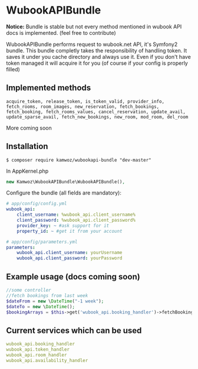 WubookAPIBundle
=============
**Notice:** Bundle is stable but not every method mentioned in wubook API docs is implemented. (feel free to contribute)

WubookAPIBundle performs request to wubook.net API, it's Symfony2 bundle.
This bundle completly takes the responsibility of handling token. It saves it under you cache directory and always use it.
Even if you don't have token managed it will acquire it for you (of course if your config is properly filled)

Implemented methods
------------

    acquire_token, release_token, is_token_valid, provider_info,
    fetch_rooms, room_images, new_reservation, fetch_bookings,
    fetch_booking, fetch_rooms_values, cancel_reservation, update_avail,
    update_sparse_avail, fetch_new_bookings, new_room, mod_room, del_room
More coming soon

Installation
------------

    $ composer require kamwoz/wubookapi-bundle "dev-master"
    
In AppKernel.php
    
```php
new Kamwoz\WubookAPIBundle\WubookAPIBundle(),
```
        
Configure the bundle (all fields are mandatory):
```yaml
# app/config/config.yml
wubook_api:
    client_username: %wubook_api.client_username%
    client_password: %wubook_api.client_password%
    provider_key: ~ #ask support for it
    property_id: ~ #get it from your account
```

```yaml
# app/config/parameters.yml
parameters:
    wubook_api.client_username: yourUsername
    wubook_api.client_password: yourPassword
```
Example usage (docs coming soon)
------------
```php
//some controller
//fetch bookings from last week
$dateFrom = new \DateTime("-1 week");
$dateTo = new \DateTime();
$bookingArrays = $this->get('wubook_api.booking_handler')->fetchBookings($dateFrom, $dateTo);
```

Current services which can be used
------------
```yaml
wubook_api.booking_handler
wubook_api.token_handler
wubook_api.room_handler
wubook_api.availability_handler
```
